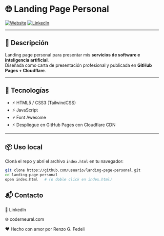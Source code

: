 # 🌐 Landing Page Personal

[![Website](https://img.shields.io/badge/Web-coderneural.com-pink?style=for-the-badge&logo=vercel)](https://coderneural.com)
[![LinkedIn](https://img.shields.io/badge/LinkedIn-Renzo%20Fedeli-blue?style=for-the-badge&logo=linkedin)](https://linkedin.com/in/renzo-g-fedeli)

---

## 📖 Descripción
Landing page personal para presentar mis **servicios de software e inteligencia artificial**.  
Diseñada como carta de presentación profesional y publicada en **GitHub Pages + Cloudflare**.

---

## 🚀 Tecnologías
- ⚡ HTML5 / CSS3 (TailwindCSS)  
- ⚡ JavaScript  
- ⚡ Font Awesome  
- ⚡ Despliegue en GitHub Pages con Cloudflare CDN  

---

## 📦 Uso local
Cloná el repo y abrí el archivo `index.html` en tu navegador:

```bash
git clone https://github.com/usuario/landing-page-personal.git
cd landing-page-personal
open index.html   # (o doble click en index.html)
```

## 📬 Contacto

💼 LinkedIn

🌐 coderneural.com

❤️ Hecho con amor por Renzo G. Fedeli
